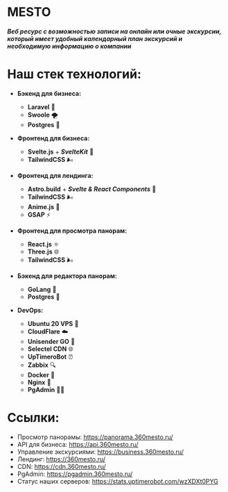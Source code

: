 # MESTO
***Веб ресурс с возможностью записи на онлайн или очные экскурсии, который имеет удобный календарный план экскурсий и необходимую информацию о компании***

# Наш стек технологий:
- **Бэкенд для бизнеса:**
    - **Laravel** 🚀
    - **Swoole** 🌪️
    - **Postgres** 🐘

- **Фронтенд для бизнеса:**
    - **Svelte.js** + ***SvelteKit*** 🌟
    - **TailwindCSS** 🌬️

- **Фронтенд для лендинга:**
    - **Astro.build** + ***Svelte & React Components*** 🌌
    - **TailwindCSS** 🌬️
    - **Anime.js** 🎨
    - **GSAP** ⚡

- **Фронтенд для просмотра панорам:**
    - **React.js** ⚛️
    - **Three.js** 🌐
    - **TailwindCSS** 🌬️

- **Бэкенд для редактора панорам:**
    - **GoLang** 🚀
    - **Postgres** 🐘

- **DevOps:**
    - **Ubuntu 20 VPS** 🐧
    - **CloudFlare** ☁️
    - **Unisender GO** 📧
    - **Selectel CDN** 🌐
    - **UpTimeroBot** ⏰
    - **Zabbix** 🔍
    - **Docker** 🐳
    - **Nginx** 🌊
    - **PgAdmin** 🐘🔧
# Ссылки:
- Просмотр панорамы: https://panorama.360mesto.ru/
- API для бизнеса: https://api.360mesto.ru/
- Управление экскурсиями: https://business.360mesto.ru/
- Лендинг: https://360mesto.ru/
- CDN: https://cdn.360mesto.ru/
- PgAdmin: https://pgadmin.360mesto.ru/
- Статус наших серверов: https://stats.uptimerobot.com/wzXDXt0PYG